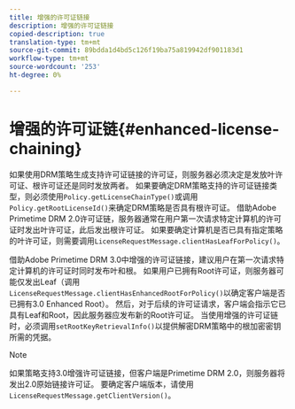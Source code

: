 ```yaml
---
title: 增强的许可证链接
description: 增强的许可证链接
copied-description: true
translation-type: tm+mt
source-git-commit: 89bdda1d4bd5c126f19ba75a819942df901183d1
workflow-type: tm+mt
source-wordcount: '253'
ht-degree: 0%

---
```



# 增强的许可证链{#enhanced-license-chaining}

如果使用DRM策略生成支持许可证链接的许可证，则服务器必须决定是发放叶许可证、根许可证还是同时发放两者。 如果要确定DRM策略支持的许可证链接类型，则必须使用`Policy.getLicenseChainType()`或调用`Policy.getRootLicenseId()`来确定DRM策略是否具有根许可证。 借助Adobe Primetime DRM 2.0许可证链，服务器通常在用户第一次请求特定计算机的许可证时发出叶许可证，此后发出根许可证。 如果要确定计算机是否已具有指定策略的叶许可证，则需要调用`LicenseRequestMessage.clientHasLeafForPolicy()`。

借助Adobe Primetime DRM 3.0中增强的许可证链接，建议用户在第一次请求特定计算机的许可证时同时发布叶和根。 如果用户已拥有Root许可证，则服务器可能仅发出Leaf（调用`LicenseRequestMessage.clientHasEnhancedRootForPolicy()`以确定客户端是否已拥有3.0 Enhanced Root）。 然后，对于后续的许可证请求，客户端会指示它已具有Leaf和Root，因此服务器应发布新的Root许可证。 当使用增强的许可证链时，必须调用`setRootKeyRetrievalInfo()`以提供解密DRM策略中的根加密密钥所需的凭据。

>[!NOTE]
>
>如果策略支持3.0增强许可证链接，但客户端是Primetime DRM 2.0，则服务器将发出2.0原始链接许可证。 要确定客户端版本，请使用`LicenseRequestMessage.getClientVersion()`。

